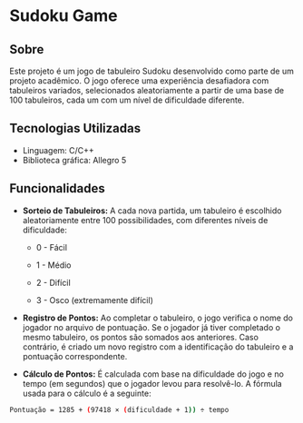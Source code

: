 
# Sudoku Game

## Sobre 
Este projeto é um jogo de tabuleiro Sudoku desenvolvido como parte de um projeto acadêmico. O jogo oferece uma experiência desafiadora com tabuleiros variados, selecionados aleatoriamente a partir de uma base de 100 tabuleiros, cada um com um nível de dificuldade diferente.

## Tecnologias Utilizadas
- Linguagem: C/C++
- Biblioteca gráfica: Allegro 5

## Funcionalidades

- **Sorteio de Tabuleiros:** A cada nova partida, um tabuleiro é escolhido aleatoriamente entre 100 possibilidades, com diferentes níveis de dificuldade:

  - 0 - Fácil   
  
  - 1 - Médio

  - 2 - Difícil

  - 3 - Osco (extremamente difícil)

- **Registro de Pontos:**  Ao completar o tabuleiro, o jogo verifica o nome do jogador no arquivo de pontuação. Se o jogador já tiver completado o mesmo tabuleiro, os pontos são somados aos anteriores. Caso contrário, é criado um novo registro com a identificação do tabuleiro e a pontuação correspondente.


- **Cálculo de Pontos:** É calculada com base na dificuldade do jogo e no tempo (em segundos) que o jogador levou para resolvê-lo. A fórmula usada para o cálculo é a seguinte:

```bash
Pontuação = 1285 + (97418 × (dificuldade + 1)) ÷ tempo
```
